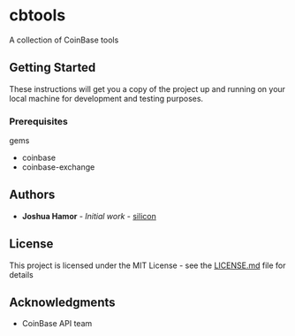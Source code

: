 # cbtools

A collection of CoinBase tools

## Getting Started

These instructions will get you a copy of the project up and running on your local machine for development and testing purposes.

### Prerequisites

gems

 * coinbase
 * coinbase-exchange

## Authors

* **Joshua Hamor** - *Initial work* - [silicon](https://github.com/silicon)

## License

This project is licensed under the MIT License - see the [LICENSE.md](LICENSE.md) file for details

## Acknowledgments

* CoinBase API team
